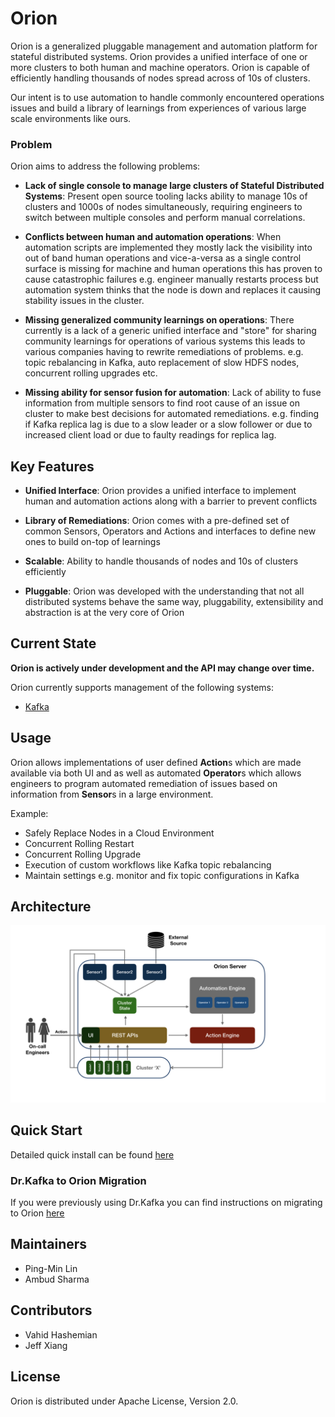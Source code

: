# Orion
Orion is a generalized pluggable management and automation platform for stateful distributed systems. Orion provides a unified interface of one or more clusters to both human and machine operators. Orion is capable of efficiently handling thousands of nodes spread across of 10s of clusters. 

Our intent is to use automation to handle commonly encountered operations issues and build a library of learnings from experiences of various large scale environments like ours.

### Problem
Orion aims to address the following problems:
- **Lack of single console to manage large clusters of Stateful Distributed Systems**: Present open source tooling lacks ability to manage 10s of clusters and 1000s of nodes simultaneously, requiring engineers to switch between multiple consoles and perform manual correlations.


- **Conflicts between human and automation operations**: When automation scripts are implemented they mostly lack the visibility into out of band human operations and vice-a-versa as a single control surface is missing for machine and human operations this has proven to cause catastrophic failures e.g. engineer manually restarts process but automation system thinks that the node is down and replaces it causing stability issues in the cluster.


- **Missing generalized community learnings on operations**: There currently is a lack of a generic unified interface and "store" for sharing community learnings for operations of various systems this leads to various companies having to rewrite remediations of problems. e.g. topic rebalancing in Kafka, auto replacement of slow HDFS nodes, concurrent rolling upgrades etc.


- **Missing ability for sensor fusion for automation**: Lack of ability to fuse information from multiple sensors to find root cause of an issue on cluster to make best decisions for automated remediations. e.g. finding if Kafka replica lag is due to a slow leader or a slow follower or due to increased client load or due to faulty readings for replica lag.

## Key Features

- **Unified Interface**: Orion provides a unified interface to implement human and automation actions along with a barrier to prevent conflicts


- **Library of Remediations**: Orion comes with a pre-defined set of common Sensors, Operators and Actions and interfaces to define new ones to build on-top of learnings


- **Scalable**: Ability to handle thousands of nodes and 10s of clusters efficiently


- **Pluggable**: Orion was developed with the understanding that not all distributed systems behave the same way, pluggability, extensibility and abstraction is at the very core of Orion

## Current State

**Orion is actively under development and the API may change over time.**

Orion currently supports management of the following systems:
- [Kafka](docs/Kafka/README.md)

## Usage
Orion allows implementations of user defined **Action**s which are made available via both UI and as well as automated **Operator**s which allows engineers to program automated remediation of issues based on information from **Sensor**s in a large environment.

Example:
- Safely Replace Nodes in a Cloud Environment
- Concurrent Rolling Restart
- Concurrent Rolling Upgrade
- Execution of custom workflows like Kafka topic rebalancing
- Maintain settings e.g. monitor and fix topic configurations in Kafka

## Architecture
![Image of Orion's Architecture](docs/images/orion-architecture.png)


## Quick Start

Detailed quick install can be found [here](docs/QuickStart.md)


### Dr.Kafka to Orion Migration
If you were previously using Dr.Kafka you can find instructions on migrating to Orion [here](docs/DrK_Migration.md)

## Maintainers

- Ping-Min Lin
- Ambud Sharma

## Contributors

- Vahid Hashemian
- Jeff Xiang

## License
Orion is distributed under Apache License, Version 2.0.
